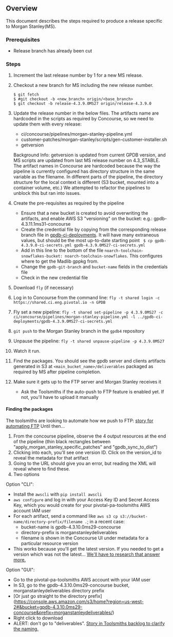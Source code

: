 ## Overview
This document describes the steps required to produce a release specific to Morgan Stanley(MS).

### Prerequisites

- Release branch has already been cut

### Steps
1. Increment the last release number by 1 for a new MS release.
1. Checkout a new branch for MS including the new release number.

	```
	$ git fetch
	$ #git checkout -b <new_branch> origin/<base_branch>
	$ git checkout -b release-4.3.9.0MS27 origin/release-4.3.9.0 
	```
1. Update the release number in the below files. The artifacts name are hardcoded in the scripts as required by Concourse, so we need to update them with every release:
	* ci/concourse/pipelines/morgan-stanley-pipeline.yml
	* customer-patches/morgan-stanley/scripts/gen-customer-installer.sh
	* getversion

	Background Info: getversion is updated from current GPDB version, and MS scripts are updated from last MS release number on 4.3_STABLE.  The artifact names in Concourse are hardcoded because the way the pipeline is currently configured has directory structure in the same variable as the filename.
	In different parts of the pipeline, the directory structure for the local context is different (S3 bucket, mounted into a container volume, etc.)
	We attempted to refactor the pipelines to unblock this but ran into issues.
1. Create the pre-requisites as required by the pipeline
   * Ensure that a new bucket is created to avoid overwriting the artifacts, and enable AWS S3 "versioning" on the bucket: e.g.: gpdb-4.3.11.1ms31-concourse
   * Create the credential file by copying from the corresponding release branch file in [gpdb-ci-deployments](https://www.github.com/greenplum-db/gpdb-ci-deployments). It will have many extraneous values, but should be the most up-to-date starting point ` $ cp gpdb-4.3.9.0-ci-secrets.yml gpdb-4.3.9.0MS27-ci-secrets.yml`
   * Add in this line to the bottom of the file `noarch-toolchain-snowflakes-bucket: noarch-toolchain-snowflakes`.  This configures where to get the Madlib gppkg from.
   * Change the `gpdb-git-branch` and `bucket-name` fields in the credentials file
   * Check in the new credential file
1. Download `fly` (if necessary)
1. Log in to Concourse from the command line: `fly -t shared login -c https://shared.ci.eng.pivotal.io -n GPDB`
1. Fly set a new pipeline: `fly -t shared set-pipeline -p 4.3.9.0MS27 -c ci/concourse/pipelines/morgan-stanley-pipeline.yml -l ../gpdb-ci-deployments/gpdb-4.3.9.0MS27-ci-secrets.yml`
1. `git push` to the Morgan Stanley branch in the `gpdb4` repository
1. Unpause the pipeline: `fly -t shared unpause-pipeline -p 4.3.9.0MS27`
1. Watch it run.
1. Find the packages. You should see the gpdb server and clients artifacts
	 generated in S3 at `<main_bucket_name>/deliverables` packaged
	 as required by MS after pipeline completion.
1. Make sure it gets up to the FTP server and Morgan Stanley receives it
     + Ask the Toolsmiths if the auto-push to FTP feature is enabled yet. If not, you'll have to upload it manually

#### Finding the packages

The toolsmiths are looking to automate how we push to FTP:
[story for automating FTP](https://www.pivotaltracker.com/story/show/128436597)
Until then...

1. From the concourse pipeline, observe the 4 output resources at the end of
	 the pipeline (thin black rectangles between
	 "apply_morgan_stanley_specific_patches" and "gpdb_sync_to_dist")
2. Clicking into each, you'll see one version ID. Click on the version_id to
	 reveal the metadata for that artifact
3. Going to the URL should give you an error, but reading the XML will reveal
	 where to find these.
4. Two options

Option "CLI":

- Install the `awscli` with `pip install awscli`
- `aws configure` and log in with your Access Key ID and Secret Access Key,
	which you would create for your pivotal-pa-toolsmiths AWS account IAM user
- For each artifact, send a command like
  `aws s3 cp s3://bucket-name/directory-prefix/filename .`; in a recent case:
    + bucket-name is gpdb-4.3.10.0ms29-concourse
    + directory-prefix is morganstanleydeliverables
    + filename is shown in the Concourse UI under metadata for a particular
		  resource version
- This works because you'll get the latest version. If you needed to get a
	version which was not the latest...	[We'll have to research that answer
	more.](https://www.pivotaltracker.com/story/show/133540511)

Option "GUI":

- Go to the pivotal-pa-toolsmiths AWS account with your IAM user
- In S3, go to the gpdb-4.3.10.0ms29-concourse bucket,
	morganstanleydeliverables directory prefix
- [Or just go straight to the directory prefix]
  (https://console.aws.amazon.com/s3/home?region=us-west-2#&bucket=gpdb-4.3.10.0ms29-concourse&prefix=morganstanleydeliverables/)
- Right click to download
- ALERT: don't go to "deliverables". [Story in Toolsmiths backlog to clarify
	the naming.](https://www.pivotaltracker.com/story/show/133541875)
